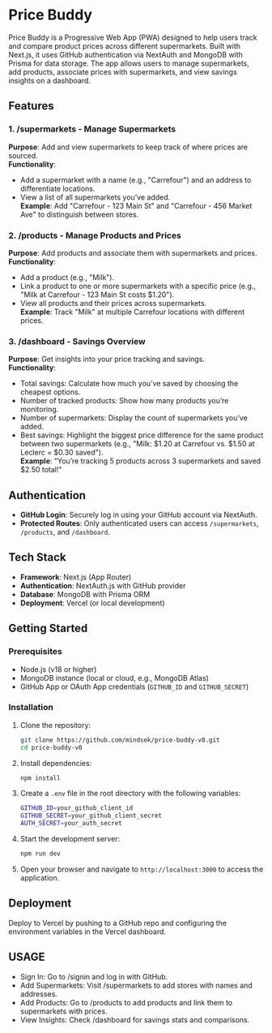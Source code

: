 # Price Buddy

Price Buddy is a Progressive Web App (PWA) designed to help users track and compare product prices across different supermarkets. Built with Next.js, it uses GitHub authentication via NextAuth and MongoDB with Prisma for data storage. The app allows users to manage supermarkets, add products, associate prices with supermarkets, and view savings insights on a dashboard.

## Features

### 1. /supermarkets - Manage Supermarkets

**Purpose**: Add and view supermarkets to keep track of where prices are sourced.  
**Functionality**:

- Add a supermarket with a name (e.g., "Carrefour") and an address to differentiate locations.
- View a list of all supermarkets you’ve added.  
  **Example**: Add "Carrefour - 123 Main St" and "Carrefour - 456 Market Ave" to distinguish between stores.

### 2. /products - Manage Products and Prices

**Purpose**: Add products and associate them with supermarkets and prices.  
**Functionality**:

- Add a product (e.g., "Milk").
- Link a product to one or more supermarkets with a specific price (e.g., "Milk at Carrefour - 123 Main St costs $1.20").
- View all products and their prices across supermarkets.  
  **Example**: Track "Milk" at multiple Carrefour locations with different prices.

### 3. /dashboard - Savings Overview

**Purpose**: Get insights into your price tracking and savings.  
**Functionality**:

- Total savings: Calculate how much you’ve saved by choosing the cheapest options.
- Number of tracked products: Show how many products you’re monitoring.
- Number of supermarkets: Display the count of supermarkets you’ve added.
- Best savings: Highlight the biggest price difference for the same product between two supermarkets (e.g., "Milk: $1.20 at Carrefour vs. $1.50 at Leclerc = $0.30 saved").  
  **Example**: "You’re tracking 5 products across 3 supermarkets and saved $2.50 total!"

## Authentication

- **GitHub Login**: Securely log in using your GitHub account via NextAuth.
- **Protected Routes**: Only authenticated users can access `/supermarkets`, `/products`, and `/dashboard`.

## Tech Stack

- **Framework**: Next.js (App Router)
- **Authentication**: NextAuth.js with GitHub provider
- **Database**: MongoDB with Prisma ORM
- **Deployment**: Vercel (or local development)

## Getting Started

### Prerequisites

- Node.js (v18 or higher)
- MongoDB instance (local or cloud, e.g., MongoDB Atlas)
- GitHub App or OAuth App credentials (`GITHUB_ID` and `GITHUB_SECRET`)

### Installation

1. Clone the repository:

   ```bash
   git clone https://github.com/mindsek/price-buddy-v0.git
   cd price-buddy-v0
   ```

2. Install dependencies:

   ```bash
   npm install
   ```

3. Create a `.env` file in the root directory with the following variables:

   ```bash
   GITHUB_ID=your_github_client_id
   GITHUB_SECRET=your_github_client_secret
   AUTH_SECRET=your_auth_secret
   ```

4. Start the development server:

   ```bash
   npm run dev
   ```

5. Open your browser and navigate to `http://localhost:3000` to access the application.

## Deployment

Deploy to Vercel by pushing to a GitHub repo and configuring the environment variables in the Vercel dashboard.

## USAGE

- Sign In: Go to /signin and log in with GitHub.
- Add Supermarkets: Visit /supermarkets to add stores with names and addresses.
- Add Products: Go to /products to add products and link them to supermarkets with prices.
- View Insights: Check /dashboard for savings stats and comparisons.
